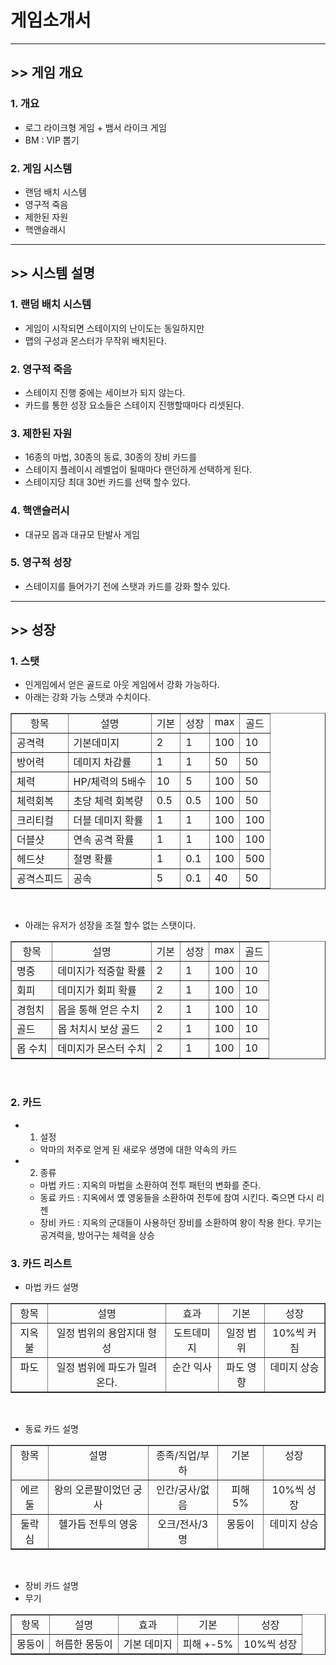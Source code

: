 # 게임소개서

---

## >> 게임 개요
### 1. 개요
- 로그 라이크형 게임 + 뱀서 라이크 게임
- BM : VIP 뽑기
 
 ### 2. 게임 시스템 
 - 랜덤 배치 시스템
 - 영구적 죽음
 - 제한된 자원
 - 핵앤슬래시

---

## >> 시스템 설명
### 1. 랜덤 배치 시스템
- 게임이 시작되면 스테이지의 난이도는 동일하지만 
- 맵의 구성과 몬스터가 무작위 배치된다.  
### 2. 영구적 죽음
- 스테이지 진행 중에는 세이브가 되지 않는다. 
- 카드를 통한 성장 요소들은 스테이지 진행할때마다 리셋된다.

### 3. 제한된 자원
- 16종의 마법, 30종의 동료, 30종의 장비 카드를 
- 스테이지 플레이시 레벨업이 될때마다 랜던하게 선택하게 된다. 
- 스테이지당 최대 30번 카드를 선택 할수 있다.  

### 4. 핵앤슬러시
- 대규모 몹과 대규모 탄발사 게임

### 5. 영구적 성장 
- 스테이지를 들어가기 전에 스탯과 카드를 강화 할수 있다. 

---

## >> 성장  

### 1. 스탯
- 인게임에서 얻은 골드로 아웃 게임에서 강화 가능하다. 
- 아래는 강화 가능 스탯과 수치이다. 
<table width=60% border=1>
  <tr>
    <td widht=20% align = center valign = top>항목</td>
    <td widht=30% align = center valign = top>설명</td>
    <td widht=10% align = center valign = top>기본</td>
    <td widht=10% align = center valign = top>성장</td>
    <td widht=10% align = center valign = top>max</td>
    <td widht=20% align = center valign = top>골드</td>
  </tr>
  <tr><td>공격력</td><td>기본데미지</td><td>2</td><td>1</td><td>100</td><td>10</td></tr>
  <tr><td>방어력</td><td>데미지 차감률</td><td>1</td><td>1</td><td>50</td><td>50</td></tr>
  <tr><td>체력</td><td>HP/체력의 5배수</td><td>10</td><td>5</td><td>100</td><td>50</td></tr>
  <tr><td>체력회복</td><td>초당 체력 회복량</td><td>0.5</td><td>0.5</td><td>100</td><td>50</td></tr>
  <tr><td>크리티컬</td><td>더블 데미지 확률</td><td>1</td><td>1</td><td>100</td><td>100</td></tr>
  <tr><td>더블샷</td><td>연속 공격 확률</td><td>1</td><td>1</td><td>100</td><td>100</td></tr>
  <tr><td>헤드샷</td><td>절명 확률</td><td>1</td><td>0.1</td><td>100</td><td>500</td></tr>
  <tr><td>공격스피드</td><td>공속</td><td>5</td><td>0.1</td><td>40</td><td>50</td></tr>  
</table></br>

- 아래는 유저가 성장을 조절 할수 없는 스탯이다. 
<table width=60% border=1>
  <tr>
    <td widht=20% align = center valign = top>항목</td>
    <td widht=30% align = center valign = top>설명</td>
    <td widht=10% align = center valign = top>기본</td>
    <td widht=10% align = center valign = top>성장</td>
    <td widht=10% align = center valign = top>max</td>
    <td widht=20% align = center valign = top>골드</td>
  </tr>
  <tr><td>명중</td>        <td>데미지가 적중할 확률</td><td>2</td><td>1</td><td>100</td><td>10</td></tr> 
  <tr><td>회피</td>        <td>데미지가 회피 확률</td><td>2</td><td>1</td><td>100</td><td>10</td></tr> 
  <tr><td>경험치</td>      <td>몹을 통해 얻은 수치</td><td>2</td><td>1</td><td>100</td><td>10</td></tr> 
  <tr><td>골드</td>        <td>몹 처치시 보상 골드</td><td>2</td><td>1</td><td>100</td><td>10</td></tr> 
  <tr><td>몹 수치</td>  <td>데미지가 몬스터 수치</td><td>2</td><td>1</td><td>100</td><td>10</td></tr>  
</table></br>

### 2. 카드
- 1) 설정
  - 악마의 저주로 얻게 된 새로우 생명에 대한 약속의 카드

- 2) 종류
  - 마법 카드 : 지옥의 마법을 소환하여 전투 패턴의 변화를 준다.  
  - 동료 카드 : 지옥에서 옜 영웅들을 소환하여 전투에 참여 시킨다. 죽으면 다시 리젠 
  - 장비 카드 : 지옥의 군대들이 사용하던 장비를 소환하여 왕이 착용 한다. 무기는 공겨력을, 방어구는 체력을 상승   

### 3. 카드 리스트
- 마법 카드 설명
 <table width=60% border=1>
  <tr>
    <td widht=20% align = center valign = top>항목</td>
    <td widht=30% align = center valign = top>설명</td>   
    <td widht=30% align = center valign = top>효과</td>
    <td widht=10% align = center valign = top>기본</td>
    <td widht=10% align = center valign = top>성장</td> 
  </tr>
  <tr>
    <td widht=20% align = center valign = top>지옥불</td>
    <td widht=30% align = center valign = top>일정 범위의 용암지대 형성</td>   
    <td widht=30% align = center valign = top>도트데미지</td>
    <td widht=10% align = center valign = top>일정 범위</td>
    <td widht=10% align = center valign = top>10%씩 커짐</td> 
  </tr>
   <tr>
    <td widht=20% align = center valign = top>파도</td>
    <td widht=30% align = center valign = top>일정 범위에 파도가 밀려온다.</td>   
    <td widht=30% align = center valign = top>순간 익사</td>
    <td widht=10% align = center valign = top>파도 영향</td>
    <td widht=10% align = center valign = top>데미지 상승</td> 
  </tr>
</table></br>
 
- 동료 카드 설명 
<table width=60% border=1>
  <tr>
    <td widht=20% align = center valign = top>항목</td>
    <td widht=30% align = center valign = top>설명</td>   
    <td widht=30% align = center valign = top>종족/직업/부하</td>
    <td widht=10% align = center valign = top>기본</td>
    <td widht=10% align = center valign = top>성장</td> 
  </tr>
  <tr>
    <td widht=20% align = center valign = top>에르둘</td>
    <td widht=30% align = center valign = top>왕의 오른팔이었던 궁사</td>   
    <td widht=30% align = center valign = top>인간/궁사/없음</td>
    <td widht=10% align = center valign = top>피해 5%</td>
    <td widht=10% align = center valign = top>10%씩 성장</td> 
  </tr>
   <tr>
    <td widht=20% align = center valign = top>둘락심</td>
    <td widht=30% align = center valign = top>헬가듬 전투의 영웅</td>   
    <td widht=30% align = center valign = top>오크/전사/3명</td>
    <td widht=10% align = center valign = top>몽둥이</td>
    <td widht=10% align = center valign = top>데미지 상승</td> 
  </tr>
</table></br>
  
- 장비 카드 설명 
- 무기
<table width=60% border=1>
  <tr>
    <td widht=20% align = center valign = top>항목</td>
    <td widht=30% align = center valign = top>설명</td>   
    <td widht=30% align = center valign = top>효과</td>
    <td widht=10% align = center valign = top>기본</td>
    <td widht=10% align = center valign = top>성장</td> 
  </tr>
  <tr>
    <td widht=20% align = center valign = top>몽둥이</td>
    <td widht=30% align = center valign = top>허름한 몽둥이</td>   
    <td widht=30% align = center valign = top>기본 데미지</td>
    <td widht=10% align = center valign = top>피해 +-5%</td>
    <td widht=10% align = center valign = top>10%씩 성장</td> 
  </tr> 
</table></br>
